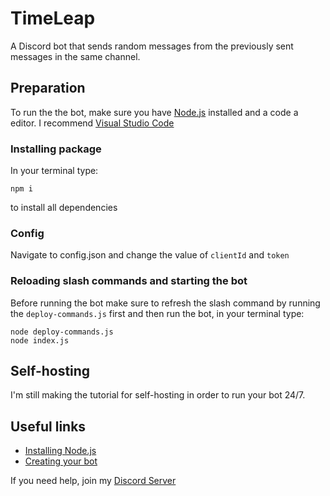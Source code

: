 # TimeLeap
A Discord bot that sends random messages from the previously sent messages in the same channel.

## Preparation
To run the the bot, make sure you have [Node.js](https://nodejs.org/en/) installed and a code a editor. I recommend [Visual Studio Code](https://code.visualstudio.com)

### Installing package
In your terminal type:

```shell
npm i
```

to install all dependencies

### Config
Navigate to config.json and change the value of `clientId` and `token`

### Reloading slash commands and starting the bot
Before running the bot make sure to refresh the slash command by running the `deploy-commands.js` first and then run the bot, in your terminal type:

```shell
node deploy-commands.js
node index.js
```

## Self-hosting
I'm still making the tutorial for self-hosting in order to run your bot 24/7.

## Useful links
* [Installing Node.js](https://discordjs.guide/preparations/#installing-node-js)
* [Creating your bot](https://discordjs.guide/preparations/setting-up-a-bot-application.html#creating-your-bot)

If you need help, join my [Discord Server](https://discord.gg/UZrA2Z6EEn)
